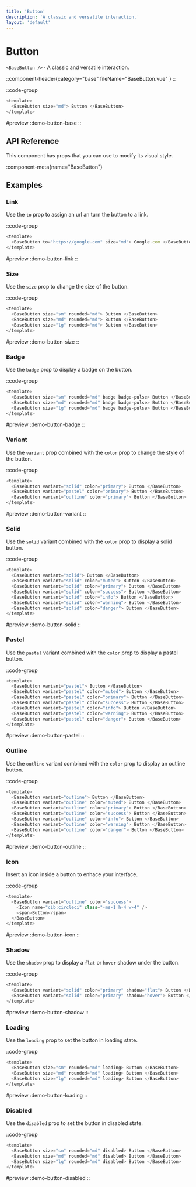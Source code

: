 ```yaml
---
title: 'Button'
description: 'A classic and versatile interaction.'
layout: 'default'
---
```


# Button

`<BaseButton />` · A classic and versatile interaction.

::component-header{category="base" fileName="BaseButton.vue" }
::

::code-group

```js [DemoButtonBase.vue]
<template>
  <BaseButton size="md"> Button </BaseButton>
</template>
```

#preview
:demo-button-base
::


## API Reference

This component has props that you can use to modify its visual style.

:component-meta{name="BaseButton"}

## Examples

### Link

Use the `to` prop to assign an url an turn the button to a link.

::code-group

```js [DemoButtonLink.vue]
<template>
  <BaseButton to="https://google.com" size="md"> Google.com </BaseButton>
</template>
```

#preview
:demo-button-link
::

### Size

Use the `size` prop to change the size of the button.

::code-group

```js [DemoButtonSize.vue]
<template>
  <BaseButton size="sm" rounded="md"> Button </BaseButton>
  <BaseButton size="md" rounded="md"> Button </BaseButton>
  <BaseButton size="lg" rounded="md"> Button </BaseButton>
</template>
```

#preview
:demo-button-size
::

### Badge

Use the `badge` prop to display a badge on the button.

::code-group

```js [DemoButtonBadge.vue]
<template>
  <BaseButton size="sm" rounded="md" badge badge-pulse> Button </BaseButton>
  <BaseButton size="md" rounded="md" badge badge-pulse> Button </BaseButton>
  <BaseButton size="lg" rounded="md" badge badge-pulse> Button </BaseButton>
</template>
```

#preview
:demo-button-badge
::

### Variant

Use the `variant` prop combined with the `color` prop to change the style of the button.

::code-group

```js [DemoButtonVariant.vue]
<template>
  <BaseButton variant="solid" color="primary"> Button </BaseButton>
  <BaseButton variant="pastel" color="primary"> Button </BaseButton>
  <BaseButton variant="outline" color="primary"> Button </BaseButton>
</template>
```

#preview
:demo-button-variant
::

### Solid

Use the `solid` variant combined with the `color` prop to display a solid button.

::code-group

```js [DemoButtonSolid.vue]
<template>
  <BaseButton variant="solid"> Button </BaseButton>
  <BaseButton variant="solid" color="muted"> Button </BaseButton>
  <BaseButton variant="solid" color="primary"> Button </BaseButton>
  <BaseButton variant="solid" color="success"> Button </BaseButton>
  <BaseButton variant="solid" color="info"> Button </BaseButton>
  <BaseButton variant="solid" color="warning"> Button </BaseButton>
  <BaseButton variant="solid" color="danger"> Button </BaseButton>
</template>
```

#preview
:demo-button-solid
::

### Pastel

Use the `pastel` variant combined with the `color` prop to display a pastel button.

::code-group

```js [DemoButtonPastel.vue]
<template>
  <BaseButton variant="pastel"> Button </BaseButton>
  <BaseButton variant="pastel" color="muted"> Button </BaseButton>
  <BaseButton variant="pastel" color="primary"> Button </BaseButton>
  <BaseButton variant="pastel" color="success"> Button </BaseButton>
  <BaseButton variant="pastel" color="info"> Button </BaseButton>
  <BaseButton variant="pastel" color="warning"> Button </BaseButton>
  <BaseButton variant="pastel" color="danger"> Button </BaseButton>
</template>
```

#preview
:demo-button-pastel
::

### Outline

Use the `outline` variant combined with the `color` prop to display an outline button.

::code-group

```js [DemoButtonOutline.vue]
<template>
  <BaseButton variant="outline"> Button </BaseButton>
  <BaseButton variant="outline" color="muted"> Button </BaseButton>
  <BaseButton variant="outline" color="primary"> Button </BaseButton>
  <BaseButton variant="outline" color="success"> Button </BaseButton>
  <BaseButton variant="outline" color="info"> Button </BaseButton>
  <BaseButton variant="outline" color="warning"> Button </BaseButton>
  <BaseButton variant="outline" color="danger"> Button </BaseButton>
</template>
```

#preview
:demo-button-outline
::

### Icon

Insert an icon inside a button to enhace your interface.

::code-group

```js [DemoButtonIcon.vue]
<template>
  <BaseButton variant="outline" color="success">
    <Icon name="cib:circleci" class="-ms-1 h-4 w-4" />
    <span>Button</span>
  </BaseButton>
</template>
```

#preview
:demo-button-icon
::

### Shadow

Use the `shadow` prop to display a `flat` or `hover` shadow under the button.

::code-group

```js [DemoButtonShadow.vue]
<template>
  <BaseButton variant="solid" color="primary" shadow="flat"> Button </BaseButton>
  <BaseButton variant="solid" color="primary" shadow="hover"> Button </BaseButton>
</template>
```

#preview
:demo-button-shadow
::

### Loading

Use the `loading` prop to set the button in loading state.

::code-group

```js [DemoButtonLoading.vue]
<template>
  <BaseButton size="sm" rounded="md" loading> Button </BaseButton>
  <BaseButton size="md" rounded="md" loading> Button </BaseButton>
  <BaseButton size="lg" rounded="md" loading> Button </BaseButton>
</template>
```

#preview
:demo-button-loading
::

### Disabled

Use the `disabled` prop to set the button in disabled state.

::code-group

```js [DemoButtonDisabled.vue]
<template>
  <BaseButton size="sm" rounded="md" disabled> Button </BaseButton>
  <BaseButton size="md" rounded="md" disabled> Button </BaseButton>
  <BaseButton size="lg" rounded="md" disabled> Button </BaseButton>
</template>
```

#preview
:demo-button-disabled
::